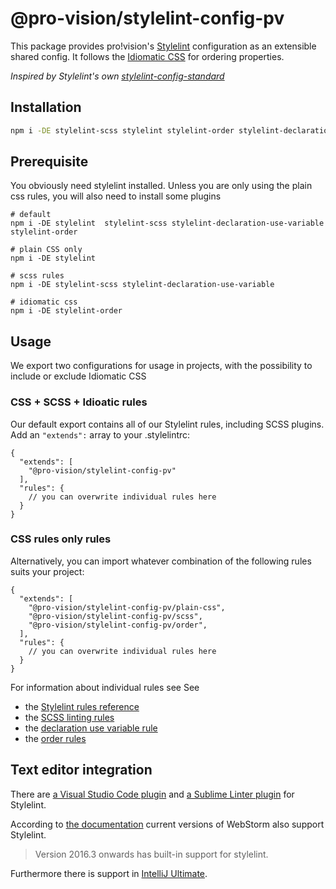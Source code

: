 # @pro-vision/stylelint-config-pv

This package provides pro!vision's [Stylelint](https://github.com/stylelint/stylelint) configuration as an extensible shared config. It follows the [Idiomatic CSS](https://github.com/necolas/idiomatic-css) for ordering properties.

_Inspired by Stylelint's own [stylelint-config-standard](https://github.com/stylelint/stylelint-config-standard)_

## Installation

```bash
npm i -DE stylelint-scss stylelint stylelint-order stylelint-declaration-use-variable @pro-vision/stylelint-config-pv
```

## Prerequisite

You obviously need stylelint installed. Unless you are only using the plain css rules, you will also need to
install some plugins

```
# default
npm i -DE stylelint  stylelint-scss stylelint-declaration-use-variable stylelint-order

# plain CSS only
npm i -DE stylelint

# scss rules
npm i -DE stylelint-scss stylelint-declaration-use-variable

# idiomatic css
npm i -DE stylelint-order
```

## Usage

We export two configurations for usage in projects, with the possibility to include or exclude Idiomatic CSS

### CSS + SCSS + Idioatic rules

Our default export contains all of our Stylelint rules, including SCSS plugins.
Add an `"extends":` array to your .stylelintrc:

```
{
  "extends": [
    "@pro-vision/stylelint-config-pv"
  ],
  "rules": {
    // you can overwrite individual rules here
  }
}
```

### CSS rules only rules

Alternatively, you can import whatever combination of the following rules suits
your project:

```
{
  "extends": [
    "@pro-vision/stylelint-config-pv/plain-css",
    "@pro-vision/stylelint-config-pv/scss",
    "@pro-vision/stylelint-config-pv/order",
  ],
  "rules": {
    // you can overwrite individual rules here
  }
}
```

For information about individual rules see
See

- the [Stylelint rules reference](http://stylelint.io/user-guide/rules/)
- the [SCSS linting rules](https://github.com/kristerkari/stylelint-scss#list-of-rules)
- the [declaration use variable rule](https://github.com/sh-waqar/stylelint-declaration-use-variable)
- the [order rules](https://github.com/hudochenkov/stylelint-order#list-of-rules)

## Text editor integration

There are [a Visual Studio Code plugin](https://github.com/shinnn/vscode-stylelint) and [a Sublime Linter plugin](https://github.com/vieron/stylelint-webpack-plugin) for Stylelint.

According to [the documentation](https://github.com/stylelint/stylelint/blob/master/docs/user-guide/complementary-tools.md#editor-plugins) current versions of WebStorm also support Stylelint. 

> Version 2016.3 onwards has built-in support for stylelint.

Furthermore there is support in [IntelliJ Ultimate](https://www.jetbrains.com/help/idea/using-stylelint-code-quality-tool.html).
